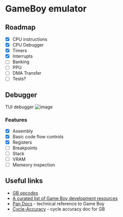 # GameBoy emulator
## Roadmap
- [X] CPU instructions
- [X] CPU Debugger
- [X] Timers
- [X] Interrupts
- [ ] Banking
- [ ] PPU
- [ ] DMA Transfer
- [ ] Tests?

## Debugger
TUI debugger
![image](https://user-images.githubusercontent.com/28650696/145680669-e4b87233-f5c7-4eb3-958d-96101707fe60.png)
### Features
- [X] Assembly
- [X] Basic code flow controls
- [X] Registers
- [ ] Breakpoints
- [ ] Stack
- [ ] VRAM
- [ ] Memeory inspection

## Useful links
- [GB opcodes](https://www.pastraiser.com/cpu/gameboy/gameboy_opcodes.html)
- [A curated list of Game Boy development resources](https://github.com/gbdev/awesome-gbdev)
- [Pan Docs](https://gbdev.io/pandocs/) - technical reference to Game Boy
- [Cycle-Accuracy](https://github.com/AntonioND/giibiiadvance/blob/master/docs/TCAGBD.pdf) - cycle accuracy doc for GB

